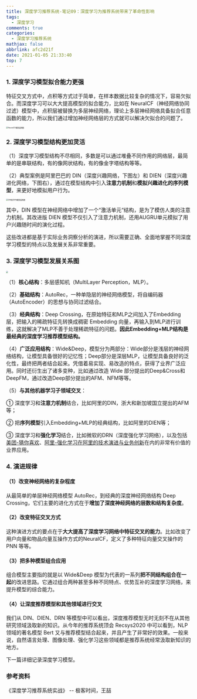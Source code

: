 ```yaml
---
title: 深度学习推荐系统-笔记09：深度学习为推荐系统带来了革命性影响
tags:
  - 深度学习
comments: true
categories:
  - 深度学习推荐系统
mathjax: false
abbrlink: afc2d21f
date: 2021-01-05 21:33:40
top: 7
---
```


### 1. 深度学习模型拟合能力更强

特征交叉方式中，点积等方式过于简单，在样本数据比较复杂的情况下，容易欠拟合。而深度学习可以大大提高模型的拟合能力，比如在 NeuralCF（神经网络协同过滤）模型中，点积层被替换为多层神经网络，理论上多层神经网络具备拟合任意函数的能力，所以我们通过增加神经网络层的方式就可以解决欠拟合的问题了。

<img src="https://cdn.jsdelivr.net/gh/notlate-cn/imgs/blogs/7063d223da013845534d3c84b7ab9409-20210116205913169.jpg" alt="NeuralCF模型结构图" style="zoom:33%;" />

### 2. 深度学习模型结构更加灵活

（1）深度学习模型结构不尽相同，多数是可以通过堆叠不同作用的网络层，最简单的是串联结构，有的像网状结构，有的像金字塔结构等等。

（2）典型案例是阿里巴巴的 DIN（深度兴趣网络，下图左）和 DIEN（深度兴趣进化网络，下图右），通过在模型结构中引入**注意力机制**和**模拟兴趣进化的序列模型**，来更好地模拟用户行为。

<img src="https://cdn.jsdelivr.net/gh/notlate-cn/imgs/blogs/202cfa968b1aa6fa4349722bb4ab4332.jpg" alt="DIN和DIEN模型结构图" style="zoom:33%;" />

其中，DIN 模型在神经网络中增加了一个“激活单元“结构，是为了模仿人类的注意力机制。其改进版 DIEN 模型不仅引入了注意力机制，还用AUGRU单元模拟了用户兴趣随时间的演化过程。

这些改进都是基于实际业务洞察分析的演进，所以需要正确、全面地掌握不同深度学习模型的特点以及发展关系非常重要。

### 3. 深度学习模型发展关系图

<img src="https://cdn.jsdelivr.net/gh/notlate-cn/imgs/blogs/10e8105911823d96348dc7288d4d26c5.jpg" style="zoom:33%;" />

（1）**核心结构**：多层感知机（MultiLayer Perception，MLP）。

（2）**基础结构**：AutoRec，一种单隐层的神经网络模型，将自编码器（AutoEncoder）的思想与协同过滤结合。

（3）**经典结构**：Deep Crossing，在原始特征和MLP之间加入了Embedding层，把输入的稀疏特征先转换成稠密 Embedding 向量，再输入到MLP进行训练，这就解决了MLP不善于处理稀疏特征的问题。**因此Embedding+MLP结构是最经典的深度学习推荐模型结构。**

（4）**广泛应用结构**：Wide&Deep，模型分为两部分：Wide部分是浅层的神经网络结构，让模型具备很好的记忆性；Deep部分是深层MLP，让模型具备良好的泛化性，最终把两者结合起来。凭借着易实现、易改造的特点，获得了业界广泛应用。同时还衍生出了诸多变种，比如通过改造 Wide 部分提出的Deep&Cross和DeepFM，通过改造Deep部分提出的AFM、NFM等等。

（5）**与其他机器学习子领域交叉**：

① 深度学习和**注意力机制**结合，比如阿里的DIN，浙大和新加坡国立提出的AFM等；

② 把**序列模型**引入Embedding+MLP的经典结构，比如阿里的DIEN等；

③ 深度学习和**强化学习**结合，比如微软的DRN（深度强化学习网络），以及包括[美团-猜你喜欢](https://tech.meituan.com/2018/11/15/reinforcement-learning-in-mt-recommend-system.html)、[阿里-强化学习在阿里的技术演进与业务创新](https://alitech-private.oss-cn-beijing.aliyuncs.com/1517812754285/reinforcement_learning.pdf?Expires=1615452000&OSSAccessKeyId=LTAI4G7JAotCoNVvbmrLZNtj&Signature=qwQTj4C%2FcScl1NJz%2FvknvkRgTrk%3D)在内的非常有价值的业界应用。

### 4. 演进规律

#### （1）改变神经网络的复杂程度

从最简单的单层神经网络模型 AutoRec，到经典的深度神经网络结构 Deep Crossing，它们主要的进化方式在于**增加了深度神经网络的层数和结构复杂度**。

#### （2）改变特征交叉方式

这种演进方式的要点在于**大大提高了深度学习网络中特征交叉的能力**。比如改变了用户向量和物品向量互操作方式的NeuralCF，定义了多种特征向量交叉操作的 PNN 等等。

#### （3）把多种模型组合应用

组合模型主要指的就是以 Wide&Deep 模型为代表的一系列**把不同结构组合在一起**的改进思路。它通过组合两种甚至多种不同特点、优势互补的深度学习网络，来提升模型的综合能力。

#### （4）让深度推荐模型和其他领域进行交叉

我们从 DIN、DIEN、DRN 等模型中可以看出，深度推荐模型无时无刻不在从其他研究领域汲取新的知识。从今年的推荐系统顶会 Recsys2020 中可以看到，NLP 领域的著名模型 Bert 又与推荐模型结合起来，并且产生了非常好的效果。一般来说，自然语言处理、图像处理、强化学习这些领域都是推荐系统经常汲取新知识的地方。



下一篇详细记录深度学习模型。

### 参考资料

《深度学习推荐系统实战》 -- 极客时间，王喆

